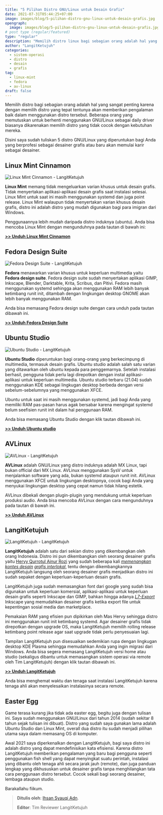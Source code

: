 ```yaml
---
title: "5 Pilihan Distro GNU/Linux untuk Desain Grafis"
date: 2021-07-31T05:44:25+07:00
image: images/blog/5-pilihan-distro-gnu-linux-untuk-desain-grafis.jpg
opengraph:
  image: images/blog/5-pilihan-distro-gnu-linux-untuk-desain-grafis.jpg
# post type (regular/featured)
type: "regular"
description: "Memilih distro linux bagi sebagian orang adalah hal yang sangat penting karena dengan memilih distro yang tepat tentunya akan memberikan pengalaman baik dalam menggunakan distro tersebut."
author: "LangitKetujuh"
categories:
  - sistem-operasi
  - distro
  - desain
  - grafis
tag:
  - linux-mint
  - fedora
  - av-linux
draft: false
---
```


Memilih distro bagi sebagian orang adalah hal yang sangat penting karena dengan memilih distro yang tepat tentunya akan memberikan pengalaman baik dalam menggunakan distro tersebut. Beberapa orang yang memutuskan untuk berhenti menggunakan GNU/Linux sebagai daily driver biasanya dikarenakan memilih distro yang tidak cocok dengan kebutuhan mereka.

Disini saya sudah tuliskan 5 distro GNU/Linux yang diperuntukan bagi Anda yang berprofesi sebagai desainer grafis atau baru akan memulai karir sebagai desainer.

## Linux Mint Cinnamon

![Linux Mint Cinnamon - LangitKetujuh](/images/blog/linux-mint-cinnamon.webp)

**Linux Mint** memang tidak mengeluarkan varian khusus untuk desain grafis. Tidak menyertakan aplikasi-aplikasi desain grafis saat instalasi selesai. Linux Mint untuk saat ini masih menggunakan systemd dan juga point release. Linux Mint walaupun tidak menyertakan varian khusus desain grafis, distro ini adalah distro yang mudah digunakan bagi para imigran dari Windows.

Penggunaannya lebih mudah daripada distro induknya (ubuntu). Anda bisa mencoba Linux Mint dengan mengunduhnya pada tautan di bawah ini:

[**>> Unduh Linux Mint Cinnamon**](https://blog.linuxmint.com/?p=4102)

## Fedora Design Suite

![Fedora Design Suite - LangitKetujuh](/images/blog/fedora-design-suite.webp)

**Fedora** menawarkan varian khusus untuk keperluan multimedia yaitu **Fedora design suite**. Fedora design suite sudah menyertakan aplikasi GIMP, Inkscape, Blender, Darktable, Krita, Scribus, dan Pitivi. Fedora masih menggunakan systemd sehingga akan menggunakan RAM lebih banyak ketimbang runit init, ditambah dengan lingkungan desktop GNOME akan lebih banyak menggunakan RAM.

Anda bisa memasang Fedora design suite dengan cara unduh pada tautan dibawah ini.

[**>> Unduh Fedora Design Suite**](https://labs.fedoraproject.org/design-suite/download/)

## Ubuntu Studio

![Ubuntu Studio - LangitKetujuh](/images/blog/ubuntu-studio.webp)

**Ubuntu Studio** diperuntukan bagi orang-orang yang berkecimpung di multimedia, termasuk desain grafis. Ubuntu studio adalah salah satu varian yang ditawarkan oleh ubuntu kepada para penggemarnya. Setelah instalasi berhasil, pengguna tidak perlu lagi direpotkan dengan instal aplikasi-aplikasi untuk keperluan multimedia. Ubuntu studio terbaru (21.04) sudah menggunakan KDE sebagai lingkugan desktop berbeda dengan versi sebelum-sebelumnya yang menggunakan XFCE.

Ubuntu untuk saat ini masih menggunakan systemd, jadi bagi Anda yang memiliki RAM pas-pasan harus agak bersabar karena mengingat systemd belum seefisien runit init dalam hal penggunaan RAM.

Anda bisa memasang Ubuntu Studio dengan klik tautan dibawah ini.

[**>> Unduh Ubuntu studio**](https://ubuntustudio.org/download/)

## AVLinux

![AVLinux - LangitKetujuh](/images/blog/avlinux.webp)

**AVLinux** adalah GNU/Linux yang distro induknya adalah MX Linux, tapi bukan official dari MX Linux. AVLinux menggunakan SysV untuk menjalankan software yang ada, bukan systemd ataupun runit init. AVLinux menggunakan XFCE untuk lingkungan desktopnya, cocok bagi Anda yang menyukai lingkungan desktop yang cepat namun tidak hilang estetik.

AVLinux dibekali dengan plugin-plugin yang mendukung untuk keperluan produksi audio. Anda bisa mencoba AVLinux dengan cara mengunduhnya pada tautan di bawah ini.

[**>> Unduh AVLinux**](http://www.bandshed.net/avlinux/)

## LangitKetujuh

![LangitKetujuh - LangitKetujuh](/images/blog/langitketujuh-os.webp)

**LangitKetujuh** adalah satu dari sekian distro yang dikembangkan oleh orang Indonesia. Distro ini pun dikembangkan oleh seorang desainer grafis yaitu [Hervy Qurrotul Ainur Rozi](https://t.me/hervyqa) yang sudah beberapa kali [_memenangkan kontes desain_](https://news.opensuse.org/2019/07/09/opensuse-asia-summit-2019-logo-competition-winner/) [_grafis interlokal_](https://adfinis.com/en/blog/winners-of-the-libreoffice-template-contest-2020/), tentu dengan dikembangkannya LangitKetujuh langsung oleh seorang desainer grafis menjadikan distro ini sudah sepaket dengan keperluan-keperluan desain grafis.

LangitKetujuh juga sudah memasangkan font dari google yang sudah bisa digunakan untuk keperluan komersial, aplikasi-aplikasi untuk keperluan desain grafis seperti Inkscape dan GIMP, bahkan hingga adanya [_L7-Export_](https://wiki.langitketujuh.id/aplikasi/perkakas/l7-export.html) Inkscape yang memudahkan desainer grafis ketika export file untuk kepentingan sosial media dan marketplace.

Pemakaian RAM yang efisien pun dipikirkan oleh Mas Hervy sehingga distro ini menggunakan runit init ketimbang systemd. Agar desainer grafis tidak direpotkan dengan upgrade OS, maka LangitKetujuh memilih rolling release ketimbang point release agar saat upgrade tidak perlu penyesuaian lagi.

Tampilan LangitKetujuh pun disesuaikan sedemikian rupa dengan lingkugan desktop KDE Plasma sehingga memudahkan Anda yang ingin migrasi dari Windows. Anda bisa segera memasang LangitKetujuh versi home atau studio (sekaligus dibantu untuk memasangkan sistem operasi via remote oleh Tim LangitKetujuh) dengan klik tautan dibawah ini.

[**>> Unduh LangitKetujuh**](https://langitketujuh.id/download/)

Anda bisa menghemat waktu dan tenaga saat instalasi LangitKetujuh karena tenaga ahli akan menyelesaikan instalasinya secara remote.

## Easter Egg

Game terasa kurang jika tidak ada easter egg, begitu juga dengan tulisan ini. Saya sudah menggunakan GNU/Linux dari tahun 2014 (sudah sekitar 8 tahun sejak tulisan ini dibuat). Distro yang sudah saya gunakan lama adalah Ubuntu Studio dan Linux Mint, overall dua distro itu sudah menjadi pilihan utama saya dalam memasang OS di komputer.

Awal 2021 saya diperkenalkan dengan LangitKetujuh, bagi saya distro ini adalah distro yang dapat mendefinisikan kata efisiensi. Karena distro LangitKetujuh memberikan pengalaman yang baru bagi pengguna seperti penggunakan fish shell yang dapat menyingkat suatu perintah, instalasi yang dibantu oleh tenaga ahli secara jarak jauh (remote), dan juga panduan lengkap yang dikhususkan untuk desainer grafis tanpa menghilangkan tata cara penggunaan distro tersebut. Cocok sekali bagi seorang desainer, lembaga ataupun studio.

Barakallahu fiikum.

> **Ditulis oleh**: [Ihsan Syauqi Adn](https://t.me/ihsansyauqiadn).
>
> **Editor**: Tim Reviewer LangitKetujuh
